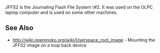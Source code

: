 JFFS2 is the Journaling Flash File System \\#2. It was used on the OLPC
laptop computer and is used on some other machines.

## See Also

- <http://wiki.openmoko.org/wiki/Userspace_root_image> - Mounting the
  JFFS2 image on a loop back device